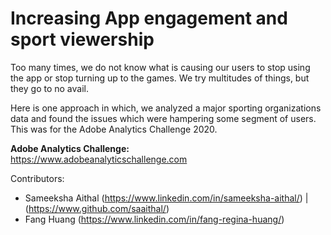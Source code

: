 # Increasing App engagement and sport viewership

Too many times, we do not know what is causing our users to stop using the app or stop turning up to the games.
We try multitudes of things, but they go to no avail.

Here is one approach in which, we analyzed a major sporting organizations data and found the issues which were hampering some segment of users. This was for the Adobe Analytics Challenge 2020. 


<b>Adobe Analytics Challenge:</b>  
https://www.adobeanalyticschallenge.com
  
  
Contributors:

* Sameeksha Aithal (https://www.linkedin.com/in/sameeksha-aithal/) | (https://www.github.com/saaithal/)<br>
* Fang Huang (https://www.linkedin.com/in/fang-regina-huang/)

